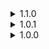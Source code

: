 <details>
<summary> 1.1.0 </summary>

- Implemented "Brake Fluid" upgrade which increases the breaking power of the Company Cruiser vehicle (both from brake pedal and in park)

</details>

<details>
<summary> 1.0.1 </summary>

- Fixed github link displayed in Thunderstore

</details>

<details>
<summary> 1.0.0 </summary>

- Initial release

</details>